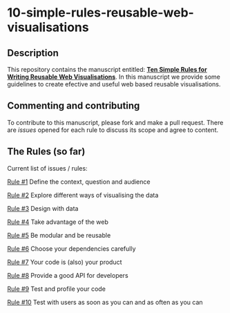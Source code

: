 # 10-simple-rules-reusable-web-visualisations

## Description 

This repository contains the manuscript entitled:
[**Ten Simple Rules for Writing Reusable Web Visualisations**](https://github.com/emepyc/10-simple-rules-reusable-web-visualisations/blob/master/document/manuscript.md).
In this manuscript we provide some guidelines to create efective and useful web based reusable visualisations.
 
## Commenting and contributing 
To contribute to this manuscript, please fork and make a pull request. There are _issues_ opened for each rule to discuss its scope and agree to content.

## The Rules (so far)
Current list of issues / rules:

[Rule #1](https://github.com/emepyc/10-simple-rules-reusable-web-visualisations/issues/1)
 Define the context, question and audience
 
[Rule #2](https://github.com/emepyc/10-simple-rules-reusable-web-visualisations/issues/2) Explore different ways of visualising the data

[Rule #3](https://github.com/emepyc/10-simple-rules-reusable-web-visualisations/issues/3) Design with data

[Rule #4](https://github.com/emepyc/10-simple-rules-reusable-web-visualisations/issues/4) Take advantage of the web

[Rule #5](https://github.com/emepyc/10-simple-rules-reusable-web-visualisations/issues/5) Be modular and be reusable

[Rule #6](https://github.com/emepyc/10-simple-rules-reusable-web-visualisations/issues/6) Choose your dependencies carefully

[Rule #7](https://github.com/emepyc/10-simple-rules-reusable-web-visualisations/issues/7) Your code is (also) your product

[Rule #8](https://github.com/emepyc/10-simple-rules-reusable-web-visualisations/issues/8) Provide a good API for developers

[Rule #9](https://github.com/emepyc/10-simple-rules-reusable-web-visualisations/issues/9) Test and profile your code

[Rule #10](https://github.com/emepyc/10-simple-rules-reusable-web-visualisations/issues/10) Test with users as soon as you can and as often as you can

